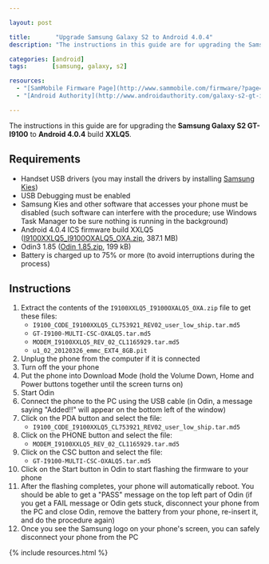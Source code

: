 ```yaml
---

layout: post

title:       "Upgrade Samsung Galaxy S2 to Android 4.0.4"
description: "The instructions in this guide are for upgrading the Samsung Galaxy S2 GT-I9100 to Android 4.0.4 build XXLQ5."

categories: [android]
tags:       [samsung, galaxy, s2]

resources:
  - "[SamMobile Firmware Page](http://www.sammobile.com/firmware/?page=8&amp;view=5235)"
  - "[Android Authority](http://www.androidauthority.com/galaxy-s2-gt-i9100-android-4-0-4-ics-xxlq5-update-102125/)"

---
```



The instructions in this guide are for upgrading the **Samsung Galaxy S2 GT-I9100** to **Android 4.0.4** build **XXLQ5**.


## Requirements

- Handset USB drivers (you may install the drivers by installing <a href="http://www.samsung.com/us/kies/">Samsung Kies</a>)
- USB Debugging must be enabled
- Samsung Kies and other software that accesses your phone must be disabled (such software can interfere with the procedure; use Windows Task Manager to be sure nothing is running in the background)
- Android 4.0.4 ICS firmware build XXLQ5 (<a href="http://hotfile.com/dl/162208594/226b6f0/I9100XXLQ5_I9100OXALQ5_OXA.zip.html">I9100XXLQ5_I9100OXALQ5_OXA.zip</a>, 387.1 MB)
- Odin3 1.85 (<a href="http://www.mediafire.com/?ie9p39s13neawxe">Odin 1.85.zip</a>, 199 kB)
- Battery is charged up to 75% or more (to avoid interruptions during the process)


## Instructions

1. Extract the contents of the `I9100XXLQ5_I9100OXALQ5_OXA.zip` file to get these files:
	- `I9100_CODE_I9100XXLQ5_CL753921_REV02_user_low_ship.tar.md5`
	- `GT-I9100-MULTI-CSC-OXALQ5.tar.md5`
	- `MODEM_I9100XXLQ5_REV_02_CL1165929.tar.md5`
	- `u1_02_20120326_emmc_EXT4_8GB.pit`
2. Unplug the phone from the computer if it is connected
3. Turn off the your phone
4. Put the phone into Download Mode (hold the Volume Down, Home and Power buttons together until the screen turns on)
5. Start Odin
6. Connect the phone to the PC using the USB cable (in Odin, a message saying "Added!!" will appear on the bottom left of the window)
7. Click on the PDA button and select the file:
	- `I9100_CODE_I9100XXLQ5_CL753921_REV02_user_low_ship.tar.md5`
8. Click on the PHONE button and select the file:
	- `MODEM_I9100XXLQ5_REV_02_CL1165929.tar.md5`
9. Click on the CSC button and select the file:
	- `GT-I9100-MULTI-CSC-OXALQ5.tar.md5`
10. Click on the Start button in Odin to start flashing the firmware to your phone
11. After the flashing completes, your phone will automatically reboot. You should be able to get a "PASS" message on the top left part of Odin (if you get a FAIL message or Odin gets stuck, disconnect your phone from the PC and close Odin, remove the battery from your phone, re-insert it, and do the procedure again)
12. Once you see the Samsung logo on your phone's screen, you can safely disconnect your phone from the PC


{% include resources.html %}

